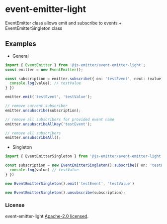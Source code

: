 # event-emitter-light
EventEmitter class allows emit and subscribe to events + EventEmitterSingleton class

## Examples

* General
```ts
import { EventEmitter } from '@js-emitter/event-emitter-light';
const emitter = new EventEmitter();

const subscription = emitter.subscribe({ on: 'testEvent', next: (value) => {
  console.log(value); // testValue
} })

emitter.emit('testEvent', 'testValue');

// remove current subscriber
emitter.unsubscribe(subscription);

// remove all subscribers for provided event name
emitter.unsubscribeAllKey('testEvent');

// remove all subscribers
emitter.unsubscribeAll();
```

* Singleton
```ts
import { EventEmitterSingleton } from '@js-emitter/event-emitter-light';

const subscription = new EventEmitterSingleton().subscribe({ on: 'testEvent', next: (value) => {
  console.log(value) // testValue
} })

new EventEmitterSingleton().emit('testEvent', 'testValue')

new EventEmitterSingleton().unsubscribe(subscription);
```

### License

event-emitter-light [Apache-2.0 licensed](./LICENSE).
